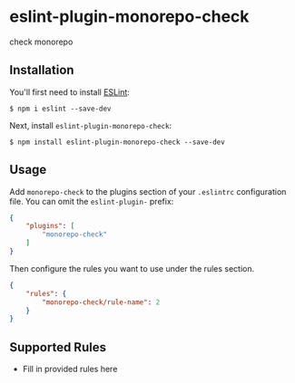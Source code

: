 # eslint-plugin-monorepo-check

check monorepo

## Installation

You'll first need to install [ESLint](http://eslint.org):

```
$ npm i eslint --save-dev
```

Next, install `eslint-plugin-monorepo-check`:

```
$ npm install eslint-plugin-monorepo-check --save-dev
```


## Usage

Add `monorepo-check` to the plugins section of your `.eslintrc` configuration file. You can omit the `eslint-plugin-` prefix:

```json
{
    "plugins": [
        "monorepo-check"
    ]
}
```


Then configure the rules you want to use under the rules section.

```json
{
    "rules": {
        "monorepo-check/rule-name": 2
    }
}
```

## Supported Rules

* Fill in provided rules here





